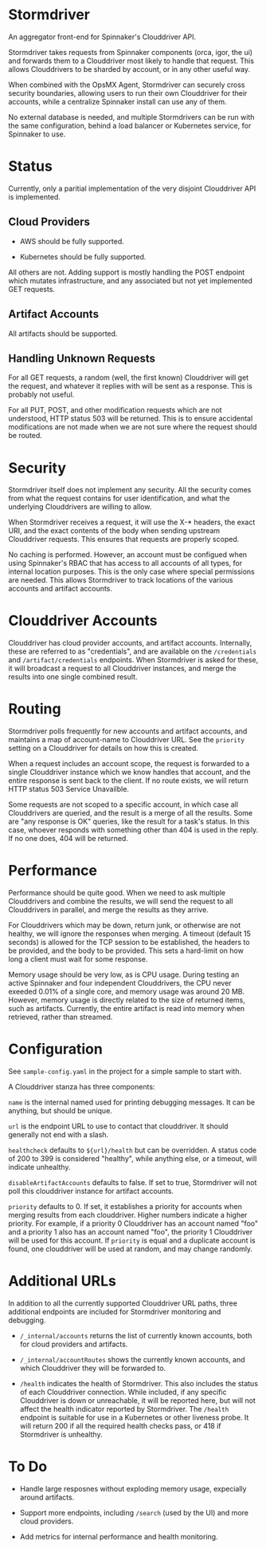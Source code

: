 # Stormdriver
An aggregator front-end for Spinnaker's Clouddriver API.

Stormdriver takes requests from Spinnaker components (orca, igor,
the ui) and forwards them to a Clouddriver most likely to handle that
request.  This allows Clouddrivers to be sharded by account, or
in any other useful way.

When combined with the OpsMX Agent, Stormdriver can securely cross
security boundaries, allowing users to run their own Clouddriver for
their accounts, while a centralize Spinnaker install can use any
of them.

No external database is needed, and multiple Stormdrivers can be run
with the same configuration, behind a load balancer or Kubernetes
service, for Spinnaker to use.

# Status

Currently, only a paritial implementation of the very disjoint
Clouddriver API is implemented.

## Cloud Providers

* AWS should be fully supported.

* Kubernetes should be fully supported.

All others are not.  Adding support is mostly handling the POST
endpoint which mutates infrastructure, and any associated but
not yet implemented GET requests.

## Artifact Accounts

All artifacts should be supported.

## Handling Unknown Requests

For all GET requests, a random (well, the first known) Clouddriver
will get the request, and whatever it replies with will be sent as a
response.  This is probably not useful.

For all PUT, POST, and other modification requests which are not
understood, HTTP status 503 will be returned.  This is to ensure
accidental modifications are not made when we are not sure where
the request should be routed.

# Security

Stormdriver itself does not implement any security.  All the security
comes from what the request contains for user identification, and what
the underlying Clouddrivers are willing to allow.

When Stormdriver receives a request, it will use the X-* headers, the
exact URI, and the exact contents of the body when sending upstream
Clouddriver requests.  This ensures that requests are properly scoped.

No caching is performed.  However, an account must be configued when
using Spinnaker's RBAC that has access to all accounts of all types,
for internal location purposes.  This is the only case where special
permissions are needed.  This allows Stormdriver to track locations of
the various accounts and artifact accounts.

# Clouddriver Accounts

Clouddriver has cloud provider accounts, and artifact accounts.
Internally, these are referred to as "credentials", and are available
on the `/credentials` and `/artifact/credentials` endpoints.
When Stormdriver is asked for these, it will broadcast a request to
all Clouddriver instances, and merge the results into one single
combined result.

# Routing

Stormdriver polls frequently for new accounts and artifact accounts,
and maintains a map of account-name to Clouddriver URL.  See
the `priority` setting on a Clouddriver for details on how this
is created.

When a request includes an account scope, the request is forwarded
to a single Clouddriver instance which we know handles that
account, and the entire response is sent back to the client.  If
no route exists, we will return HTTP status 503 Service Unavailble.

Some requests are not scoped to a specific account, in which case all
Clouddrivers are queried, and the result is a merge of all the
results.  Some are "any response is OK" queries, like the result for
a task's status.  In this case, whoever responds with something other
than 404 is used in the reply.  If no one does, 404 will be returned.

# Performance

Performance should be quite good.  When we need to ask multiple
Clouddrivers and combine the results, we will send the request
to all Clouddrivers in parallel, and merge the results as they arrive.

For Clouddrivers which may be down, return junk, or otherwise are
not healthy, we will ignore the responses when merging.  A timeout
(default 15 seconds) is allowed for the TCP session to be established,
the headers to be provided, and the body to be provided.  This
sets a hard-limit on how long a client must wait for some response.

Memory usage should be very low, as is CPU usage.  During testing
an active Spinnaker and four independent Clouddrivers,
the CPU never exeeded 0.01% of a single core, and memory usage
was around 20 MB.  However, memory usage is directly related to
the size of returned items, such as artifacts.  Currently,
the entire artifact is read into memory when retrieved, rather
than streamed.

# Configuration

See `sample-config.yaml` in the project for a simple sample to
start with.

A Clouddriver stanza has three components:

`name` is the internal named used for printing debugging messages.
It can be anything, but should be unique.

`url` is the endpoint URL to use to contact that clouddriver.
It should generally not end with a slash.

`healthcheck` defaults to `${url}/health` but can be overridden.
A status code of 200 to 399 is considered "healthy", while anything
else, or a timeout, will indicate unhealthy.

`disableArtifactAccounts` defaults to false.  If set to true,
Stormdriver will not poll this clouddriver instance for artifact
accounts.

`priority` defaults to 0.  If set, it establishes a priority for
accounts when merging results from each clouddriver.  Higher numbers
indicate a higher priority.  For example, if a priority 0 Clouddriver
has an account named "foo" and a priority 1 also has an account
named "foo", the priority 1 Clouddriver will be used for this account.
If `priority` is equal and a duplicate account is found, one clouddriver
will be used at random, and may change randomly.

# Additional URLs

In addition to all the currently supported Clouddriver URL paths,
three additional endpoints are included for Stormdriver monitoring
and debugging.

* `/_internal/accounts` returns the list of currently known accounts,
both for cloud providers and artifacts.

* `/_internal/accountRoutes` shows the currently known accounts,
and which Clouddriver they will be forwarded to.

* `/health` indicates the health of Stormdriver.  This also 
includes the status of each Clouddriver connection.
While included, if any specific Clouddriver is down or unreachable,
it will be reported here, but will not affect the health indicator
reported by Stormdriver.  The `/health` endpoint is suitable for use
in a Kubernetes or other liveness probe.  It will return 200 if
all the required health checks pass, or 418 if Stormdriver is
unhealthy.

# To Do

* Handle large resposnes without exploding memory usage,
expecially around artifacts.

* Support more endpoints, including `/search` (used by the UI)
and more cloud providers.

* Add metrics for internal performance and health monitoring.
